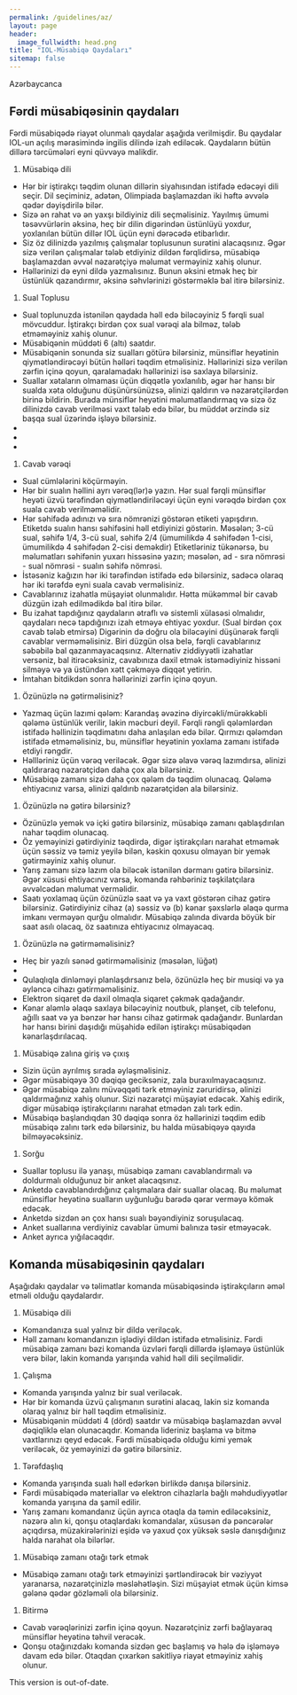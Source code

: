 ```yaml
---
permalink: /guidelines/az/
layout: page
header:
  image_fullwidth: head.png
title: "IOL-Müsabiqə Qaydaları"
sitemap: false
---
```


Azərbaycanca

## Fərdi müsabiqəsinin qaydaları

Fərdi müsabiqədə riayət olunmalı qaydalar aşağıda verilmişdir. Bu qaydalar IOL-un açılış mərasimində ingilis dilində izah ediləcək. Qaydaların bütün dillərə tərcümələri eyni qüvvəyə malikdir.

1. Müsabiqə dili
  * Hər bir iştirakçı təqdim olunan dillərin siyahısından istifadə edəcəyi dili seçir. Dil seçiminiz, adətən, Olimpiada başlamazdan iki həftə əvvələ qədər dəyişdirilə bilər.
  * Sizə ən rahat və ən yaxşı bildiyiniz dili seçməlisiniz. Yayılmış ümumi təsəvvürlərin əksinə, heç bir dilin digərindən üstünlüyü yoxdur, yoxlanılan bütün dillər IOL üçün eyni dərəcədə etibarlıdır.
  * Siz öz dilinizdə yazılmış çalışmalar toplusunun surətini alacaqsınız. Əgər sizə verilən çalışmalar tələb etdiyiniz dildən fərqlidirsə, müsabiqə başlamazdan əvvəl nəzarətçiyə məlumat verməyiniz xahiş olunur.
  * Həllərinizi də eyni dildə yazmalısınız. Bunun əksini etmək heç bir üstünlük qazandırmır, əksinə səhvlərinizi göstərməklə bal itirə bilərsiniz.
1. Sual Toplusu
  * Sual toplunuzda istənilən qaydada həll edə biləcəyiniz 5 fərqli sual mövcuddur. İştirakçı birdən çox sual vərəqi ala bilməz, tələb etməməyiniz xahiş olunur.
  * Müsabiqənin müddəti 6 (altı) saatdır.
  * Müsabiqənin sonunda siz sualları götürə bilərsiniz, münsiflər heyətinin qiymətləndirəcəyi bütün həlləri təqdim etməlisiniz. Həllərinizi sizə verilən zərfin içinə qoyun, qaralamadakı həllərinizi isə saxlaya bilərsiniz.
  * Suallar xətaların olmaması üçün diqqətlə yoxlanılıb, əgər hər hansı bir sualda xəta olduğunu düşünürsünüzsə, əlinizi qaldırın və nəzarətçilərdən birinə bildirin. Burada münsiflər heyətini məlumatlandırmaq və sizə öz dilinizdə cavab verilməsi vaxt tələb edə bilər, bu müddət ərzində siz başqa sual üzərində işləyə bilərsiniz.
  *  
  *  
  * 
1. Cavab vərəqi
  * Sual cümlələrini köçürməyin.
  * Hər bir sualın həllini ayrı vərəq(lər)ə yazın. Hər sual fərqli münsiflər heyəti üzvü tərəfindən qiymətləndiriləcəyi üçün eyni vərəqdə birdən çox suala cavab verilməməlidir.
  * Hər səhifədə adınızı və sıra nömrənizi göstərən etiketi yapışdırın. Etiketdə sualın hansı səhifəsini həll etdiyinizi göstərin. Məsələn; 3-cü sual, səhifə 1/4, 3-cü sual, səhifə 2/4 (ümumilikdə 4 səhifədən 1-cisi, ümumilikdə 4 səhifədən 2-cisi deməkdir) Etiketləriniz tükənərsə, bu məlumatları səhifənin yuxarı hissəsinə yazın; məsələn, ad - sıra nömrəsi - sual nömrəsi - sualın səhifə nömrəsi.
  * İstəsəniz kağızın hər iki tərəfindən istifadə edə bilərsiniz, sadəcə olaraq hər iki tərəfdə eyni suala cavab verməlisiniz.
  * Cavablarınız izahatla müşayiət olunmalıdır. Hətta mükəmməl bir cavab düzgün izah edilmədikdə bal itirə bilər.
  * Bu izahat tapdığınız qaydaların ətraflı və sistemli xülasəsi olmalıdır, qaydaları necə tapdığınızı izah etməyə ehtiyac yoxdur. (Sual birdən çox cavab tələb etmirsə) Digərinin də doğru ola biləcəyini düşünərək fərqli cavablar verməməlisiniz. Biri düzgün olsa belə, fərqli cavablarınız səbəbilə bal qazanmayacaqsınız. Alternativ ziddiyyətli izahatlar versəniz, bal itirəcəksiniz, cavabınıza daxil etmək istəmədiyiniz hissəni silməyə və ya üstündən xətt çəkməyə diqqət yetirin.
  * İmtahan bitdikdən sonra həllərinizi zərfin içinə qoyun.
1. Özünüzlə nə gətirməlisiniz?
  * Yazmaq üçün lazımi qələm: Karandaş əvəzinə diyircəkli/mürəkkəbli qələmə üstünlük verilir, lakin məcburi deyil. Fərqli rəngli qələmlərdən istifadə həllinizin təqdimatını daha anlaşılan edə bilər. Qırmızı qələmdən istifadə etməməlisiniz, bu, münsiflər heyətinin yoxlama zamanı istifadə etdiyi rəngdir.
  * Həllləriniz üçün vərəq veriləcək. Əgər sizə əlavə vərəq lazımdırsa, əlinizi qaldıraraq nəzarətçidən daha çox ala bilərsiniz.
  * Müsabiqə zamanı sizə daha çox qələm də təqdim olunacaq. Qələmə ehtiyacınız varsa, əlinizi qaldırıb nəzarətçidən ala bilərsiniz.
1. Özünüzlə nə gətirə bilərsiniz?
  * Özünüzlə yemək və içki gətirə bilərsiniz, müsabiqə zamanı qablaşdırılan nahar təqdim olunacaq.
  * Öz yeməyinizi gətirdiyiniz təqdirdə, digər iştirakçıları narahat etməmək üçün səssiz və təmiz yeyilə bilən, kəskin qoxusu olmayan bir yemək gətirməyiniz xahiş olunur.
  * Yarış zamanı sizə lazım ola biləcək istənilən dərmanı gətirə bilərsiniz. Əgər xüsusi ehtiyacınız varsa, komanda rəhbəriniz təşkilatçılara əvvəlcədən məlumat verməlidir.
  * Saatı yoxlamaq üçün özünüzlə saat və ya vaxt göstərən cihaz gətirə bilərsiniz. Gətirdiyiniz cihaz (a) səssiz və (b) kənar şəxslərlə əlaqə qurma imkanı verməyən qurğu olmalıdır. Müsabiqə zalında divarda böyük bir saat asılı olacaq, öz saatınıza ehtiyacınız olmayacaq.
1. Özünüzlə nə gətirməməlisiniz?
  * Heç bir yazılı sənəd gətirməməlisiniz (məsələn, lüğət) 
  * 
  * Qulaqlıqla dinləməyi planlaşdırsanız belə, özünüzlə heç bir musiqi və ya əyləncə cihazı gətirməməlisiniz.
  * Elektron siqaret də daxil olmaqla siqaret çəkmək qadağandır.
  * Kənar aləmlə əlaqə saxlaya biləcəyiniz noutbuk, planşet, cib telefonu, ağıllı saat və ya bənzər hər hansı cihaz gətirmək qadağandır. Bunlardan hər hansı birini daşıdığı müşahidə edilən iştirakçı müsabiqədən kənarlaşdırılacaq.
1. Müsabiqə zalına giriş və çıxış
  * Sizin üçün ayrılmış sırada əyləşməlisiniz.
  * Əgər müsabiqəyə 30 dəqiqə geciksəniz, zala buraxılmayacaqsınız.
  * Əgər müsabiqə zalını müvəqqəti tərk etməyiniz zəruridirsə, əlinizi qaldırmağınız xahiş olunur. Sizi nəzarətçi müşayiət edəcək. Xahiş edirik, digər müsabiqə iştirakçılarını narahat etmədən zalı tərk edin.
  * Müsabiqə başlandıqdan 30 dəqiqə sonra öz həllərinizi təqdim edib müsabiqə zalını tərk edə bilərsiniz, bu halda müsabiqəyə qayıda bilməyəcəksiniz.
1. Sorğu
  * Suallar toplusu ilə yanaşı, müsabiqə zamanı cavablandırmalı və doldurmalı olduğunuz bir anket alacaqsınız.
  * Anketdə cavablandırdığınız çalışmalara dair suallar olacaq. Bu məlumat münsiflər heyətinə sualların uyğunluğu barədə qərar verməyə kömək edəcək.
  * Anketdə sizdən ən çox hansı sualı bəyəndiyiniz soruşulacaq.
  * Anket suallarına verdiyiniz cavablar ümumi balınıza təsir etməyəcək.
  * Anket ayrıca yığılacaqdır.

## Komanda müsabiqəsinin qaydaları

Aşağıdakı qaydalar və təlimatlar komanda müsabiqəsində iştirakçıların əməl etməli olduğu qaydalardır.

1. Müsabiqə dili
  * Komandanıza sual yalnız bir dildə veriləcək.
  * Həll zamanı komandanızın işlədiyi dildən istifadə etməlisiniz. Fərdi müsabiqə zamanı bəzi komanda üzvləri fərqli dillərdə işləməyə üstünlük verə bilər, lakin komanda yarışında vahid həll dili seçilməlidir.
1. Çalışma
  * Komanda yarışında yalnız bir sual veriləcək.
  * Hər bir komanda üzvü çalışmanın surətini alacaq, lakin siz komanda olaraq yalnız bir həll təqdim etməlisiniz.
  * Müsabiqənin müddəti 4 (dörd) saatdır və müsabiqə başlamazdan əvvəl dəqiqliklə elan olunacaqdır. Komanda lideriniz başlama və bitmə vaxtlarınızı qeyd edəcək. Fərdi müsabiqədə olduğu kimi yemək veriləcək, öz yeməyinizi də gətirə bilərsiniz.
1. Tərəfdaşlıq
  * Komanda yarışında sualı həll edərkən birlikdə danışa bilərsiniz.
  * Fərdi müsabiqədə materiallar və elektron cihazlarla bağlı məhdudiyyətlər komanda yarışına da şamil edilir.
  * Yarış zamanı komandanız üçün ayrıca otaqla da təmin ediləcəksiniz, nəzərə alın ki, qonşu otaqlardakı komandalar, xüsusən də pəncərələr açıqdırsa, müzakirələrinizi eşidə və yaxud çox yüksək səslə danışdığınız halda narahat ola bilərlər.
1. Müsabiqə zamanı otağı tərk etmək
  * Müsabiqə zamanı otağı tərk etməyinizi şərtləndirəcək bir vəziyyət yaranarsa, nəzarətçinizlə məsləhətləşin. Sizi müşayiət etmək üçün kimsə gələnə qədər gözləməli ola bilərsiniz.
1. Bitirmə
  * Cavab vərəqlərinizi zərfin içinə qoyun. Nəzarətçiniz zərfi bağlayaraq münsiflər heyətinə təhvil verəcək.
  * Qonşu otağınızdakı komanda sizdən gec başlamış və hələ də işləməyə davam edə bilər. Otaqdan çıxarkən sakitliyə riayət etməyiniz xahiş olunur.

This version is out-of-date.